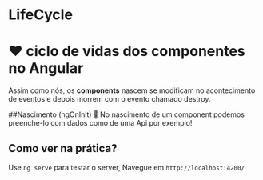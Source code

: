 # LifeCycle

# ❤ ciclo de vidas dos componentes no Angular

Assim como nós, os **components** nascem se modificam no acontecimento de eventos e depois morrem com o evento chamado destroy. 

##Nascimento (ngOnInit)
🐣 No nascimento de um component podemos preenche-lo com dados como de uma Api por exemplo!

## Como ver na prática?

Use `ng serve` para testar o server, Navegue em `http://localhost:4200/`
